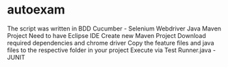 # autoexam
The script was written in BDD Cucumber - Selenium Webdriver Java Maven Project
Need to have Eclipse IDE
Create new Maven Project
Download required dependencies and chrome driver
Copy the feature files and java files to the respective folder in your project
Execute via Test Runner.java - JUNIT
